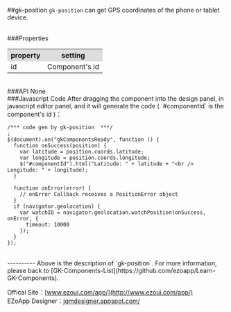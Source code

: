 ##gk-position
`gk-position` can get GPS coordinates of the phone or tablet device.

<br/>
###Properties
<table>

<tr>
<th style="background:#ddd;">property</th>
<th style="background:#ddd;">setting</th>
</tr>

<tr>
<td>id</td>
<td>Component's id</td>
</tr>

</table>

<br/>
###API
None


<br/>
###Javascript Code
After dragging the component into the design panel, in javascript editor panel, and it will generate the code ( `#componentId` is the component's id )：

	/*** code gen by gk-position  ***/
	;
	$(document).on("gkComponentsReady", function () {
	  function onSuccess(position) {
	    var latitude = position.coords.latitude;
	    var longitude = position.coords.longitude;
	    $("#componentId").html("Latitude: " + latitude + "<br /> Longitude: " + longitude);
	  }
	
	  function onError(error) {
	    // onError Callback receives a PositionError object  
	  }
	  if (navigator.geolocation) {
	    var watchID = navigator.geolocation.watchPosition(onSuccess, onError, {
	      timeout: 10000
	    });
	  }
	});


<br/>
----------
Above is the description of `gk-position`. For more information, please back to [GK-Components-List](https://github.com/ezoapp/Learn-GK-Components).

Offical Site：[www.ezoui.com/app/](http://www.ezoui.com/app/)  
EZoApp Designer：[jqmdesigner.appspot.com/](http://jqmdesigner.appspot.com/)




